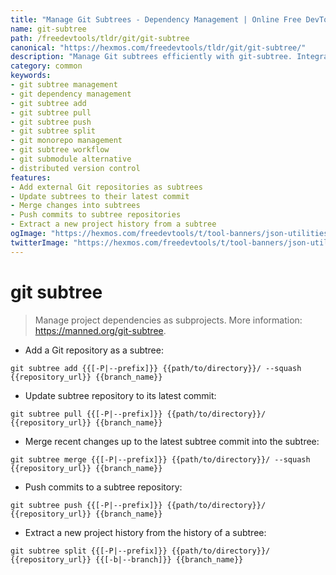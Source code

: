 ```yaml
---
title: "Manage Git Subtrees - Dependency Management | Online Free DevTools by Hexmos"
name: git-subtree
path: /freedevtools/tldr/git/git-subtree
canonical: "https://hexmos.com/freedevtools/tldr/git/git-subtree/"
description: "Manage Git subtrees efficiently with git-subtree. Integrate, update, and push project dependencies easily. Free online tool, no registration required."
category: common
keywords:
- git subtree management
- git dependency management
- git subtree add
- git subtree pull
- git subtree push
- git subtree split
- git monorepo management
- git subtree workflow
- git submodule alternative
- distributed version control
features:
- Add external Git repositories as subtrees
- Update subtrees to their latest commit
- Merge changes into subtrees
- Push commits to subtree repositories
- Extract a new project history from a subtree
ogImage: "https://hexmos.com/freedevtools/t/tool-banners/json-utilities-banner.png"
twitterImage: "https://hexmos.com/freedevtools/t/tool-banners/json-utilities-banner.png"
---
```


# git subtree

> Manage project dependencies as subprojects.
> More information: <https://manned.org/git-subtree>.

- Add a Git repository as a subtree:

`git subtree add {{[-P|--prefix]}} {{path/to/directory}}/ --squash {{repository_url}} {{branch_name}}`

- Update subtree repository to its latest commit:

`git subtree pull {{[-P|--prefix]}} {{path/to/directory}}/ {{repository_url}} {{branch_name}}`

- Merge recent changes up to the latest subtree commit into the subtree:

`git subtree merge {{[-P|--prefix]}} {{path/to/directory}}/ --squash {{repository_url}} {{branch_name}}`

- Push commits to a subtree repository:

`git subtree push {{[-P|--prefix]}} {{path/to/directory}}/ {{repository_url}} {{branch_name}}`

- Extract a new project history from the history of a subtree:

`git subtree split {{[-P|--prefix]}} {{path/to/directory}}/ {{repository_url}} {{[-b|--branch]}} {{branch_name}}`
